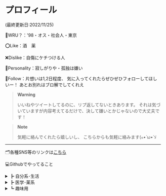 # プロフィール

(最終更新日:2022/11/25)


👤WRU？：'98・オス・社会人・東京

⭕️Like：酒　薬

❌Dislike：自傷にケチつける人

🤍Personality：寂しがりや・孤独は嫌い

🔗Follow：片想いは1,2日程度、
気に入ってくれたらぜひぜひフォローしてほしいー！
あとお別れはブロ解でしてくれえ

> **Warning**
>
>いいねやツイートしてるのに、リプ返してないときあります。
>それは気づいていますが内容考えてるだけで、決して嫌いとかじゃないので大丈夫です！ 

> **Note**
>
>気軽に絡んでくれたら嬉しいし、
>こちらからも気軽に絡みます(๑•̀ ω•́ゞ
---
🗂各種SNS等のリンクは[こちら](https://1link.jp/shinanashi)

💻Githubでやってること  
<details>
<summary>┣ 自分系･生活</summary>

[shinanashi📁](https://github.com/ShinaNashi/ShinaNashi)
> 自己紹介と悪夢日記
</details>
<details>
<summary>┣ 医学･薬系</summary>

[medical📁](https://github.com/ShinaNashi/medical)
> 医学から薬学、法医学までカバー(できたらいいな)
</details>
<details>
<summary>┗ 趣味用</summary>

[pastime📁](https://github.com/ShinaNashi/pastime)
> うちの趣味系をまとめたもの。界隈曲とかetc
</details>
